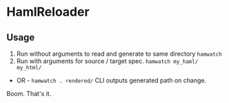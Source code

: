 # HamlReloader

## Usage

1) Run without arguments to read and generate to same directory
``` hamwatch ```
2) Run with arguments for source / target spec.
``` hamwatch my_haml/ my_html/ ```
- OR -
``` hamwatch . rendered/ ```
CLI outputs generated path on change.

Boom. That's it.